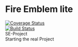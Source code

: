# Fire Emblem lite
[![Coverage Status](https://coveralls.io/repos/github/HalfUnitato/FElite/badge.svg)](https://coveralls.io/github/HalfUnitato/FElite)\
[![Build Status](https://travis-ci.org/HalfUnitato/FElite.svg?branch=develop)](https://travis-ci.org/HalfUnitato/FElite)\
SE-Project\
Starting the real Project
